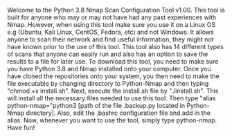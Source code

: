 Welcome to the Python 3.8 Nmap Scan Configuration Tool v1.00. This tool is built for anyone who may or may not have had any past experiences with Nmap. However, when using this tool make sure you use it on a Linux OS e.g (Ubuntu, Kali Linux, CentOS, Fedora, etc) and not Windows. It allows anyone to scan their network and find useful information, they might not have known prior to the use of this tool. This tool also has 14 different types of scans that anyone can easily run and also has an option to save the results to a file for later use. To download this tool, you need to make sure you have Python 3.8 and Nmap installed onto your computer. Once you have cloned the repositories onto your system, you then need to make the file executable by changing directory to Python-Nmap and then typing "chmod +x install.sh". Next, execute the install.sh file by "./install.sh". This will install all the necessary files needed to use this tool. Then type "alias python-nmap="python3 [path of the file .backup.py located in Python-Nmap directory]. Also, edit the .bashrc configuration file and add in the alias. Now, whenever you want to use the tool, simply type python-nmap. Have fun!

